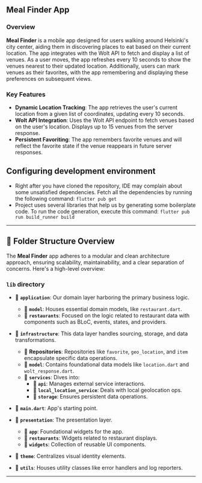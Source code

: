 ## Meal Finder App

### Overview

**Meal Finder** is a mobile app designed for users walking around Helsinki's city center, aiding them in discovering places to eat based on their current location. The app integrates with the Wolt API to fetch and display a list of venues. As a user moves, the app refreshes every 10 seconds to show the venues nearest to their updated location. Additionally, users can mark venues as their favorites, with the app remembering and displaying these preferences on subsequent views.

### Key Features

- **Dynamic Location Tracking**: The app retrieves the user's current location from a given list of coordinates, updating every 10 seconds.
- **Wolt API Integration**: Uses the Wolt API endpoint to fetch venues based on the user's location. Displays up to 15 venues from the server response.
- **Persistent Favoriting**: The app remembers favorite venues and will reflect the favorite state if the venue reappears in future server responses.

## Configuring development environment
* Right after you have cloned the repository, IDE may complain about some unsatisfied dependencies. Fetch all the dependencies by running the following command: ```flutter pub get```
* Project uses several libraries that help us by generating some boilerplate code. To run the code generation, execute this command: ```flutter pub run build_runner build```

---

## 📂 Folder Structure Overview

The **Meal Finder** app adheres to a modular and clean architecture approach, ensuring scalability, maintainability, and a clear separation of concerns. Here's a high-level overview:

### `lib` directory
- 📁 **`application`**: Our domain layer harboring the primary business logic.
    - 📁 **`model`**: Houses essential domain models, like `restaurant.dart`.
    - 📁 **`restaurants`**: Focused on the logic related to restaurant data with components such as BLoC, events, states, and providers.

- 📁 **`infrastructure`**: This data layer handles sourcing, storage, and data transformations.
    - 📁 **Repositories**: Repositories like `favorite`, `geo_location`, and `item` encapsulate specific data operations.
    - 📁 **`model`**: Contains foundational data models like `location.dart` and `wolt_response.dart`.
    - 📁 **`services`**: Dives into:
        - 📁 **`api`**: Manages external service interactions.
        - 📁 **`local_location_service`**: Deals with local geolocation ops.
        - 📁 **`storage`**: Ensures persistent data operations.

- 📄 **`main.dart`**: App's starting point.

- 📁 **`presentation`**: The presentation layer.
    - 📁 **`app`**: Foundational widgets for the app.
    - 📁 **`restaurants`**: Widgets related to restaurant displays.
    - 📁 **`widgets`**: Collection of reusable UI components.

- 📁 **`theme`**: Centralizes visual identity elements.

- 📁 **`utils`**: Houses utility classes like error handlers and log reporters.

---
